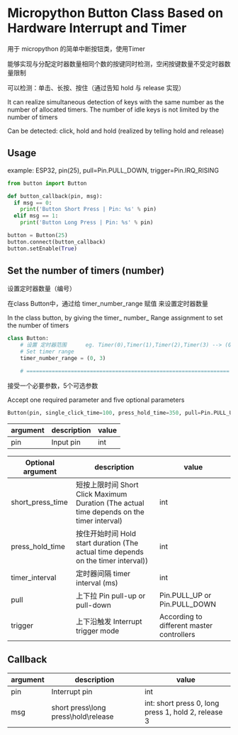 # Micropython Button Class Based on Hardware Interrupt and Timer
用于 micropython 的简单中断按钮类，使用Timer


能够实现与分配定时器数量相同个数的按键同时检测，空闲按键数量不受定时器数量限制

可以检测：单击、长按、按住（通过告知 hold 与 release 实现）


It can realize simultaneous detection of keys with the same number as the number of allocated timers. The number of idle keys is not limited by the number of timers

Can be detected: click, hold and hold (realized by telling hold and release)

## Usage
example: ESP32, pin(25), pull=Pin.PULL_DOWN, trigger=Pin.IRQ_RISING

``` python
from button import Button

def button_callback(pin, msg):
  if msg == 0:
    print('Button Short Press | Pin: %s' % pin)
  elif msg == 1:
    print('Button Long Press | Pin: %s' % pin)

button = Button(25)
button.connect(button_callback)
button.setEnable(True)
```

## Set the number of timers (number)
设置定时器数量（编号）

在class Button中，通过给 timer_number_range 赋值 来设置定时器数量

In the class button, by giving the timer_ number_ Range assignment to set the number of timers

``` python
class Button:
    # 设置 定时器范围      eg. Timer(0),Timer(1),Timer(2),Timer(3) --> (0, 3)
    # Set timer range
    timer_number_range = (0, 3)

    # ================================================================
```


接受一个必要参数，5个可选参数

Accept one required parameter and five optional parameters

``` python
Button(pin, single_click_time=100, press_hold_time=350, pull=Pin.PULL_UP, trigger=Pin.IRQ_FALLING)
```
| argument       | description           | value |
|-------------|-------------|-----------|  
|pin|Input pin|int|

| Optional argument       | description           | value |
|-------------|-------------|-----------|  
|short_press_time|短按上限时间      Short Click Maximum Duration (The actual time depends on the timer interval)|int|
|press_hold_time|按住开始时间       Hold start duration (The actual time depends on the timer interval))|int|
|timer_interval|定时器间隔 timer interval (ms)|int|
|pull|上下拉 Pin pull-up or pull-down|Pin.PULL_UP or Pin.PULL_DOWN|
|trigger|上下沿触发 Interrupt trigger mode|According to different master controllers|

## Callback
| argument       | description           | value |
|-------------|-------------|-----------|  
|pin|Interrupt pin|int|
|msg|short press\long press\hold\release |int: short press 0, long press 1, hold 2, release 3|

